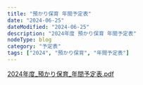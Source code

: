 ```yaml
---
title: "預かり保育 年間予定表"
date: "2024-06-25"
dateModified: "2024-06-25"
description: "2024年度 預かり保育 年間予定表"
nodeType: blog
category: "予定表"
tags: ["2024", "預かり保育", "年間予定表"]
---
```


<a href="/doc/2024年度_預かり保育_年間予定表.pdf" target="_blank">2024年度_預かり保育_年間予定表.pdf</a>
